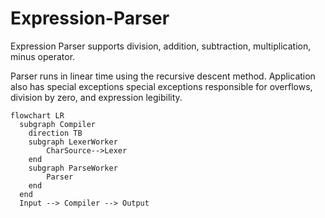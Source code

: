 # Expression-Parser

Expression Parser supports division, addition, subtraction, multiplication, minus operator.

Parser runs in linear time using the recursive descent method. Application also has special exceptions special exceptions responsible for overflows, division by zero, and expression legibility. 

```mermaid
flowchart LR
  subgraph Compiler
    direction TB
    subgraph LexerWorker
        CharSource-->Lexer
    end
    subgraph ParseWorker
        Parser
    end
  end
  Input --> Compiler --> Output
```
